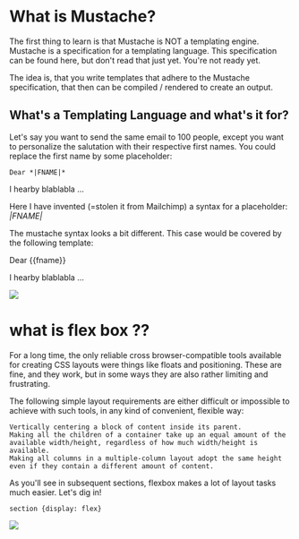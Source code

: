 # What is Mustache?

The first thing to learn is that Mustache is NOT a templating engine. Mustache is a specification for a templating language. This specification can be found here, but don't read that just yet. You're not ready yet.

The idea is, that you write templates that adhere to the Mustache specification, that then can be compiled / rendered to create an output.

## What's a Templating Language and what's it for?

Let's say you want to send the same email to 100 people, except you want to personalize the salutation with their respective first names. You could replace the first name by some placeholder:

``` Dear *|FNAME|* ```

I hearby blablabla ...

Here I have invented (=stolen it from Mailchimp) a syntax for a placeholder: *|FNAME|*

The mustache syntax looks a bit different. This case would be covered by the following template:

Dear {{fname}}

I hearby blablabla ...

![](https://i.ytimg.com/vi/Ehp-55yISo0/hqdefault.jpg)

# what is flex box ??
For a long time, the only reliable cross browser-compatible tools available for creating CSS layouts were things like floats and positioning. These are fine, and they work, but in some ways they are also rather limiting and frustrating.

The following simple layout requirements are either difficult or impossible to achieve with such tools, in any kind of convenient, flexible way:

    Vertically centering a block of content inside its parent.
    Making all the children of a container take up an equal amount of the available width/height, regardless of how much width/height is available.
    Making all columns in a multiple-column layout adopt the same height even if they contain a different amount of content.

As you'll see in subsequent sections, flexbox makes a lot of layout tasks much easier. Let's dig in!

``` section {display: flex} ```

![](https://miro.medium.com/max/2732/1*HFAEJvVOq4AwFuBivNu_OQ.png)
